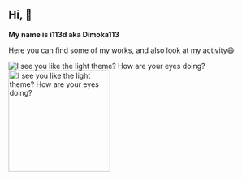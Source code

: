## Hi, 👋 

**My name is i113d aka Dimoka113**

Here you can find some of my works, and also look at my activity😄

<picture>
  <source media="(prefers-color-scheme: dark)" srcset="https://github-readme-stats.vercel.app/api?username=Dimoka113&show_icons=true&theme=dark&border_radius=50">
  <img align="top" alt="I see you like the light theme? How are your eyes doing?" src="https://github-readme-stats.vercel.app/api?username=Dimoka113&show_icons=true&border_radius=50">
</picture>

<picture>
  <source media="(prefers-color-scheme: dark)" srcset="https://github-readme-stats.vercel.app/api/top-langs/?username=Dimoka113&hide_progress=false&theme=dark&border_radius=50">
  <img height=200 align="top" alt="I see you like the light theme? How are your eyes doing?" src="https://github-readme-stats.vercel.app/api/top-langs/?username=Dimoka113&hide_progress=false&border_radius=50">
</picture>

<!--
**Dimoka113/Dimoka113** is a ✨ _special_ ✨ repository because its `README.md` (this file) appears on your GitHub profile.

Here are some ideas to get you started:

- 🔭 I’m currently working on ...
- 🌱 I’m currently learning ...
- 👯 I’m looking to collaborate on ...
- 🤔 I’m looking for help with ...
- 💬 Ask me about ...
- 📫 How to reach me: ...
- 😄 Pronouns: ...
- ⚡ Fun fact: ...
-->
